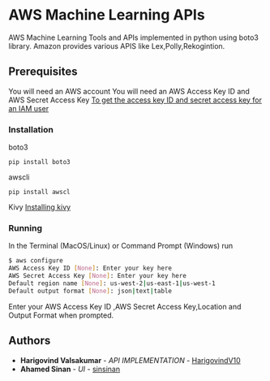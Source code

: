 # AWS Machine Learning APIs
AWS Machine Learning Tools and APIs implemented in python using boto3 library.
Amazon provides various APIS like Lex,Polly,Rekogintion.

## Prerequisites

You will need an AWS account
You will need an AWS Access Key ID and AWS Secret Access Key [To get the access key ID and secret access key for an IAM user](https://docs.aws.amazon.com/cli/latest/userguide/cli-chap-getting-started.html)

### Installation
boto3

`pip install boto3`

awscli

`pip install awscl`

Kivy [Installing kivy](https://kivy.org/docs/installation/installation.html)

### Running

In the Terminal (MacOS/Linux) or Command Prompt (Windows) run

```bash
$ aws configure
AWS Access Key ID [None]: Enter your key here
AWS Secret Access Key [None]: Enter your key here
Default region name [None]: us-west-2|us-east-1|us-west-1
Default output format [None]: json|text|table
```

Enter your AWS Access Key ID ,AWS Secret Access Key,Location and Output Format when prompted.


## Authors

* **Harigovind Valsakumar** - *API IMPLEMENTATION* - [HarigovindV10](https://github.com/HarigovindV10)
* **Ahamed Sinan** - *UI* - [sinsinan](https://github.com/sinsinan)

